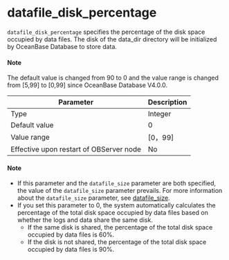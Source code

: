 # datafile_disk_percentage


`datafile_disk_percentage` specifies the percentage of the disk space occupied by data files. The disk of the data_dir directory will be initialized by OceanBase Database to store data.


<main id="notice" type='explain'>
  <h4>Note</h4>
  <p>  The default value is changed from 90 to 0 and the value range is changed from [5,99] to [0,99] since OceanBase Database V4.0.0.   </p>
</main>

| **Parameter** | **Description** |
|------------------|----------|
| Type | Integer |
| Default value | 0 |
| Value range | \[0，99] |
| Effective upon restart of OBServer node | No |


<main id="notice" type='explain'>
    <h4>Note</h4>
    <ul>
    <li>If this parameter and the <code>datafile_size</code> parameter are both specified, the value of the <code>datafile_size</code> parameter prevails. For more information about the <code>datafile_size</code> parameter, see <a href="5400.datafile_size.md">datafile_size</a>. </li>
    <li>If you set this parameter to 0, the system automatically calculates the percentage of the total disk space occupied by data files based on whether the logs and data share the same disk.
    <ul>
    <li>If the same disk is shared, the percentage of the total disk space occupied by data files is 60%. </li>
    <li>If the disk is not shared, the percentage of the total disk space occupied by data files is 90%. </li>
    </ul>
    </li>
    </ul>
  </main>